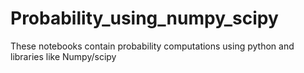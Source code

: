 # Probability_using_numpy_scipy
These notebooks contain probability computations using python and libraries like Numpy/scipy
